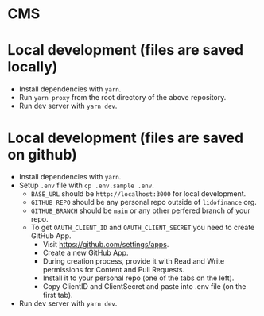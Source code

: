 # CMS

# Local development (files are saved locally)

- Install dependencies with `yarn`.
- Run `yarn proxy` from the root directory of the above repository.
- Run dev server with `yarn dev`.

# Local development (files are saved on github)

- Install dependencies with `yarn`.
- Setup `.env` file with `cp .env.sample .env`.
  - `BASE_URL` should be `http://localhost:3000` for local development.
  - `GITHUB_REPO` should be any personal repo outside of `lidofinance` org.
  - `GITHUB_BRANCH` should be `main` or any other perfered branch of your repo.
  - To get `OAUTH_CLIENT_ID` and `OAUTH_CLIENT_SECRET` you need to create GitHub App.
    - Visit https://github.com/settings/apps.
    - Create a new GitHub App.
    - During creation process, provide it with Read and Write permissions for Content and Pull Requests.
    - Install it to your personal repo (one of the tabs on the left).
    - Copy ClientID and ClientSecret and paste into .env file (on the first tab).
- Run dev server with `yarn dev`.
